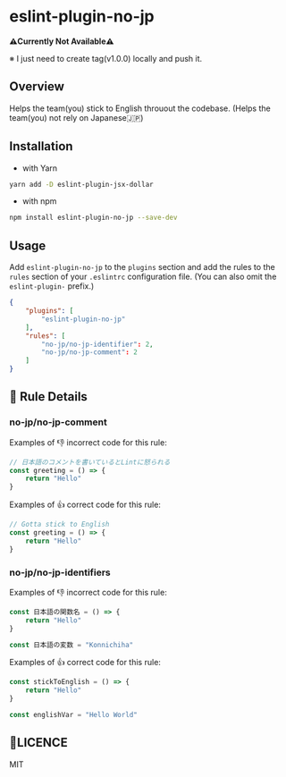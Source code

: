 # eslint-plugin-no-jp

__⚠️Currently Not Available⚠️__

※ I just need to create tag(v1.0.0) locally and push it.

## Overview

Helps the team(you) stick to English throuout the codebase. (Helps the team(you) not rely on Japanese🇯🇵)

## Installation

- with Yarn

```sh
yarn add -D eslint-plugin-jsx-dollar
```

- with npm

```sh
npm install eslint-plugin-no-jp --save-dev
```

## Usage

Add `eslint-plugin-no-jp` to the `plugins` section and add the rules to the `rules` section of your `.eslintrc` configuration file. (You can also omit the `eslint-plugin-` prefix.)

```json
{
    "plugins": [
        "eslint-plugin-no-jp"
    ],
    "rules": [
        "no-jp/no-jp-identifier": 2,
        "no-jp/no-jp-comment": 2
    ]
}
```

## 📖 Rule Details

### no-jp/no-jp-comment

Examples of 👎 incorrect code for this rule:

```js
// 日本語のコメントを書いているとLintに怒られる
const greeting = () => {
    return "Hello"
}
```

Examples of 👍 correct code for this rule:

```js
// Gotta stick to English
const greeting = () => {
    return "Hello"
}
```

### no-jp/no-jp-identifiers

Examples of 👎 incorrect code for this rule:

```js
const 日本語の関数名 = () => {
    return "Hello"
}

const 日本語の変数 = "Konnichiha"
```

Examples of 👍 correct code for this rule:

```js
const stickToEnglish = () => {
    return "Hello"
}

const englishVar = "Hello World"
```

## 📜LICENCE

MIT
